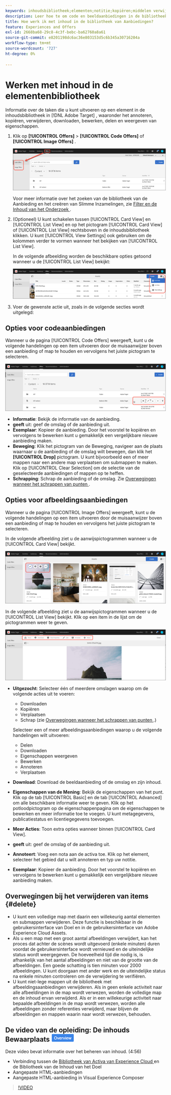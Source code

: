 ```yaml
---
keywords: inhoudsbibliotheek;elementen;notitie;kopiëren;middelen verwijderen;element downloaden;inhoud bewerken;kaart delen;eigenschappen van inhoud weergeven
description: Leer hoe te om code en beeldaanbiedingen in de bibliotheek van Aanbiedingen van Adobe te beheren  [!DNL Target] . Leer hoe u de details van een aanbieding kunt weergeven en hoe u aanbiedingen kunt bewerken, kopiëren, verplaatsen of verwijderen.
title: Hoe werk ik met inhoud in de bibliotheek van Aanbiedingen?
feature: Experiences and Offers
exl-id: 2668ba68-29c8-4c3f-bebc-ba62760a8a61
source-git-commit: e8201198dc6ac36e803153d5c6b345a30716204a
workflow-type: tm+mt
source-wordcount: '727'
ht-degree: 0%

---
```


# Werken met inhoud in de elementenbibliotheek

Informatie over de taken die u kunt uitvoeren op een element in de inhoudsbibliotheek in [!DNL Adobe Target] , waaronder het annoteren, kopiëren, verwijderen, downloaden, bewerken, delen en weergeven van eigenschappen.

1. Klik op **[!UICONTROL Offers]** > **[!UICONTROL Code Offers]** of **[!UICONTROL Image Offers]** .

   ![ de Aanbiedingen van de Code en de Aanbiedingen van het Beeld ](/help/main/c-experiences/c-manage-content/assets/offers-both.png)

   Voor meer informatie over het zoeken van de bibliotheek van de Aanbieding en het creëren van Slimme Inzamelingen, zie [ Filter en de Inhoud van het Onderzoek ](/help/main/c-experiences/c-manage-content/filter-and-search-content.md#concept_3B59B8F025BF4CEA82ECC5199D365276).

1. (Optioneel) U kunt schakelen tussen [!UICONTROL Card View] en [!UICONTROL List View] en op het pictogram [!UICONTROL Card View] of [!UICONTROL List View] rechtsboven in de inhoudsbibliotheek klikken. U kunt [!UICONTROL View Settings] ook gebruiken om de kolommen verder te vormen wanneer het bekijken van [!UICONTROL List View].

   In de volgende afbeelding worden de beschikbare opties getoond wanneer u de [!UICONTROL List View] bekijkt:

   ![ de opties van de Mening van de Lijst ](/help/main/c-experiences/c-manage-content/assets/view-settings-options.png)

1. Voer de gewenste actie uit, zoals in de volgende secties wordt uitgelegd:

## Opties voor codeaanbiedingen

Wanneer u de pagina [!UICONTROL Code Offers] weergeeft, kunt u de volgende handelingen op een item uitvoeren door de muisaanwijzer boven een aanbieding of map te houden en vervolgens het juiste pictogram te selecteren.

![ pictogrammen van de Bedekking op het lusje van de Aanbiedingen van de Code ](/help/main/c-experiences/c-manage-content/assets/code-offers-hover-icons.png)

* **Informatie**: Bekijk de informatie van de aanbieding.
* **geeft** uit: geef de omslag of de aanbieding uit.
* **Exemplaar**: Kopieer de aanbieding. Door het voorstel te kopiëren en vervolgens te bewerken kunt u gemakkelijk een vergelijkbare nieuwe aanbieding maken.
* **Beweging**: Klik het pictogram van de Beweging, navigeer aan de plaats waarnaar u de aanbieding of de omslag wilt bewegen, dan klik het **[!UICONTROL Drop]** pictogram. U kunt bijvoorbeeld een of meer mappen naar een andere map verplaatsen om submappen te maken. Klik op [!UICONTROL Clear Selection] om de selectie van de geselecteerde aanbiedingen of mappen op te heffen.
* **Schrapping**: Schrap de aanbieding of de omslag. Zie [ Overwegingen wanneer het schrappen van punten ](#delete).

## Opties voor afbeeldingsaanbiedingen

Wanneer u de pagina [!UICONTROL Image Offers] weergeeft, kunt u de volgende handelingen op een item uitvoeren door de muisaanwijzer boven een aanbieding of map te houden en vervolgens het juiste pictogram te selecteren.

In de volgende afbeelding ziet u de aanwijspictogrammen wanneer u de [!UICONTROL Card View] bekijkt.

![ pictogrammen van de Bedekking op het lusje van de Aanbiedingen van het Beeld wanneer in de Mening van de Kaart ](/help/main/c-experiences/c-manage-content/assets/image-offers-hover-icons.png)

In de volgende afbeelding ziet u de aanwijspictogrammen wanneer u de [!UICONTROL List View] bekijkt. Klik op een item in de lijst om de pictogrammen weer te geven.

![ pictogrammen van de Bedekking op het lusje van de Aanbiedingen van het Beeld wanneer in de Mening van de Lijst ](/help/main/c-experiences/c-manage-content/assets/list-view-hover.png)

* **Uitgezocht**: Selecteer één of meerdere omslagen waarop om de volgende acties uit te voeren:

   * Downloaden
   * Kopiëren
   * Verplaatsen
   * Schrap (zie [ Overwegingen wanneer het schrappen van punten ](#delete).)

  Selecteer een of meer afbeeldingsaanbiedingen waarop u de volgende handelingen wilt uitvoeren:

   * Delen
   * Downloaden
   * Eigenschappen weergeven
   * Bewerken
   * Annoteren
   * Verplaatsen

* **Download**: Download de beeldaanbieding of de omslag en zijn inhoud.
* **Eigenschappen van de Mening**: Bekijk de eigenschappen van het punt. Klik op de tab [!UICONTROL Basic] en de tab [!UICONTROL Advanced] om alle beschikbare informatie weer te geven. Klik op het potloodpictogram op de eigenschappenpagina om de eigenschappen te bewerken en meer informatie toe te voegen. U kunt metagegevens, publicatiestatus en licentiegegevens toevoegen.
* **Meer Acties**: Toon extra opties wanneer binnen [!UICONTROL Card View].
* **geeft** uit: geef de omslag of de aanbieding uit.
* **Annoteert**: Voeg een nota aan de activa toe. Klik op het element, selecteer het gebied dat u wilt annoteren en typ uw notitie.
* **Exemplaar**: Kopieer de aanbieding. Door het voorstel te kopiëren en vervolgens te bewerken kunt u gemakkelijk een vergelijkbare nieuwe aanbieding maken.

## Overwegingen bij het verwijderen van items {#delete}

* U kunt een volledige map met daarin een willekeurig aantal elementen en submappen verwijderen. Deze functie is beschikbaar in de gebruikersinterface van Doel en in de gebruikersinterface van Adobe Experience Cloud Assets.
* Als u een map met een groot aantal afbeeldingen verwijdert, kan het proces dat achter de scènes wordt uitgevoerd (enkele minuten) duren voordat de gebruikersinterface wordt vernieuwd en de uiteindelijke status wordt weergegeven. De hoeveelheid tijd die nodig is, is afhankelijk van het aantal afbeeldingen en niet van de grootte van de afbeeldingen. Een goede schatting is tien minuten voor 2000 afbeeldingen. U kunt doorgaan met ander werk en de uiteindelijke status na enkele minuten controleren om de verwijdering te verifiëren.
* U kunt niet-lege mappen uit de bibliotheek met afbeeldingsaanbiedingen verwijderen. Als in geen enkele activiteit naar alle afbeeldingen in de map wordt verwezen, worden de volledige map en de inhoud ervan verwijderd. Als er in een willekeurige activiteit naar bepaalde afbeeldingen in de map wordt verwezen, worden alle afbeeldingen zonder referenties verwijderd, maar blijven de afbeeldingen en mappen waarin naar wordt verwezen, behouden.

## De video van de opleiding: De inhouds Bewaarplaats ![ badge van het Overzicht ](/help/main/assets/overview.png)

Deze video bevat informatie over het beheren van inhoud. (4:56)

* Verbinding tussen de [ Bibliotheek van Activa van Experience Cloud ](https://experienceleague.adobe.com/docs/core-services/interface/assets/creative-cloud.html) en de Bibliotheek van de Inhoud van het Doel
* Aangepaste HTML-aanbiedingen
* Aangepaste HTML-aanbieding in Visual Experience Composer

>[!VIDEO](https://video.tv.adobe.com/v/17387)
